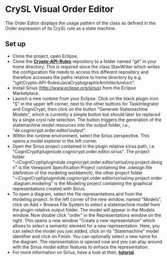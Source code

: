 # CrySL Visual Order Editor

The Order Editor displays the usage pattern of the class as defined in the Order expression of its CrySL rule as a state machine.

## Set up

* Clone the project, open Eclipse.
* Clone the [**Crypto-API-Rules**](https://github.com/CROSSINGTUD/Crypto-API-Rules) repository to a folder named "git" in your home directory. 
  This is required since the class StaxWriter which writes the configuration file needs to access this different repository and therefore accesses the paths relative to home directory by e.g. "<home-dir>\\git\\Crypto-API-Rules\\JavaCryptographicArchitecture\\src".
* Install Sirius (http://www.eclipse.org/sirius) from the Eclipse Marketplace.
* Launch a new runtime from your Eclipse. Click on the black plugin icon "S" in the upper left corner, next to the other buttons for TaskIntegrator and CogniCrypt, 
  then click on the button "Generate Statemachine Models", which is currently a simple button but should later be replaced by a single crysl rule selection. The 
    button triggers the generation of the statemachine model resources into the output folder, i.e., "de.cognicrypt.order.editor\output".
* Within the runtime environment, select the Sirius perspective. This opens a model explorer in the left corner.
* Open the Sirius project contained in the plugin relative sirius 
  path, i.e. "CogniCrypt\plugins\de.cognicrypt.order.editor.sirius".
  The project folder "~\CogniCrypt\plugins\de.cognicrypt.order.editor\sirius\my.project.design" 
    is the Viewpoint Specification Project containing the .odesign file (definition of the modeling workbench), the other project folder
    "~\CogniCrypt\plugins\de.cognicrypt.order.editor\sirius\my.project.order.diagram.modeling" is the Modeling project containing the graphical representations created with Sirius.
* To open a diagram, select the file representations.aird from the modeling project. 
  In the left corner of the new window, named "Models", click on Add > Browse File System 
  to select a statemachine model from the plugin-relative output folder. The model will 
    appear in the Models window. Now double click "order" in the Representations window on the right. This opens a new window "Create a new representation" which allows to select a semantic element for a new representation. Here, you can select the model you just added, click on its "Statemachine" model identifier and click on Finish. You can optionally select a new name for the diagram. The representation is opened now and you can play around with the Sirius model editor features to enhace the representation.  
* For more information on Sirius, have a look at their, [**tutorial**](https://wiki.eclipse.org/Sirius/Tutorials/StarterTutorial). 
